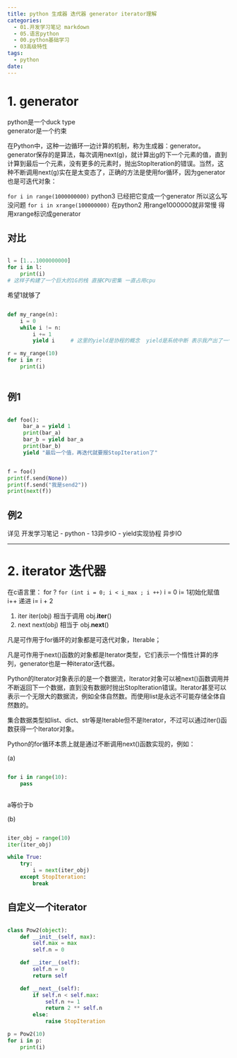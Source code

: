 ```yaml
---
title: python 生成器 迭代器 generator iterator理解
categories:
  - 01.开发学习笔记 markdown
  - 05.语言python
  - 00.python基础学习
  - 03高级特性
tags:
  - python
date:
---
```



# 1. generator      
python是一个duck type     
generator是一个约束

在Python中，这种一边循环一边计算的机制，称为生成器：generator。
generator保存的是算法，每次调用next(g)，就计算出g的下一个元素的值，直到计算到最后一个元素，没有更多的元素时，抛出StopIteration的错误。当然，这种不断调用next(g)实在是太变态了，正确的方法是使用for循环，因为generator也是可迭代对象：


` for i in range(1000000000) `  python3 已经把它变成一个generator 所以这么写没问题
` for i in xrange(100000000) `  在python2 用range1000000就非常慢 得用xrange标识成generator

## 对比

``` python

l = [1...1000000000]
for i in l:
    print(i)  
# 这样子构建了一个巨大的1G的栈 直接CPU密集 一直占用cpu

```

希望1就够了

``` python

def my_range(n):
    i = 0
    while i != n:
        i += 1
        yield i     # 这里的yield是协程的概念  yield是系统中断 表示我产出了一个i 并且让出了时间片

r = my_range(10)
for i in r:
    print(i)
    
```

## 例1

``` python

def foo():
     bar_a = yield 1
     print(bar_a)
     bar_b = yield bar_a
     print(bar_b)
     yield "最后一个值，再迭代就要报StopIteration了"


f = foo()
print(f.send(None))
print(f.send("我是send2"))
print(next(f))

```

## 例2

详见 开发学习笔记 - python - 13异步IO - yield实现协程 异步IO

------------------

# 2. iterator 迭代器

在c语言里：
for ?
`for (int i = 0; i < i_max ; i ++)`
i = 0 i= 1初始化赋值
i++ 递进 i= i + 2

1. iter  iter(obj) 相当于调用  obj.__iter__()
2. next  next(obj) 相当于      obj.__next__()

凡是可作用于for循环的对象都是可迭代对象，Iterable；

凡是可作用于next()函数的对象都是Iterator类型，它们表示一个惰性计算的序列，generator也是一种iterator迭代器。

Python的Iterator对象表示的是一个数据流，Iterator对象可以被next()函数调用并不断返回下一个数据，直到没有数据时抛出StopIteration错误。Iterator甚至可以表示一个无限大的数据流，例如全体自然数。而使用list是永远不可能存储全体自然数的。

集合数据类型如list、dict、str等是Iterable但不是Iterator，不过可以通过iter()函数获得一个Iterator对象。

Python的for循环本质上就是通过不断调用next()函数实现的，例如：

(a)

``` python

for i in range(10):
    pass
    
```

a等价于b

(b)

``` python

iter_obj = range(10)
iter(iter_obj)

while True:
    try:
        i = next(iter_obj)
    except StopIteration:
        break

```

## 自定义一个iterator

``` python

class Pow2(object):
    def __init__(self, max):
        self.max = max
        self.n = 0

    def __iter__(self):
        self.n = 0
        return self

    def __next__(self):
        if self.n < self.max:
            self.n += 1
            return 2 ** self.n
        else:
            raise StopIteration

p = Pow2(10)
for i in p:
    print(i)

```
